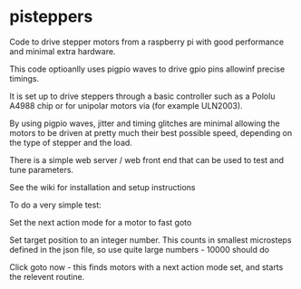 # pisteppers
Code to drive stepper motors from a raspberry pi with good performance and minimal extra hardware.

This code optioanlly uses pigpio waves to drive gpio pins allowinf precise timings.

It is set up to drive steppers through a basic controller such as a Pololu A4988 chip or for unipolar motors via (for example ULN2003).

By using pigpio waves, jitter and timing glitches are minimal allowing the motors to be driven at pretty much their best possible speed, depending on the type of stepper and the load.

There is a simple web server / web front end that can be used to test and tune parameters.

See the wiki for installation and setup instructions

To do a very simple test:

Set the next action mode for a motor to fast goto

Set target position to an integer number. This counts in smallest microsteps defined in the json file, so use quite large numbers - 10000 should do

Click goto now - this finds motors with a next action mode set, and starts the relevent routine.
